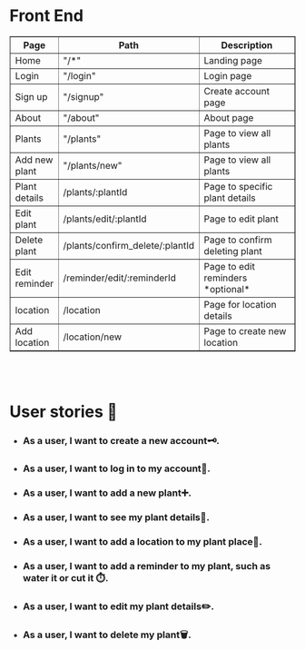 <h1>Front End</h1>

<table border="1" width="100%">
    <thead>
        <tr>
            <th width="15%">Page</th>
            <th width="35%">Path</th>
            <th width="40%">Description</th>
        </tr>
    </thead>
    <tbody>
        <tr><td>Home</td><td>"/*"</td><td>Landing page</td></tr>
        <tr><td>Login</td><td>"/login"</td><td>Login page</td></tr>
        <tr><td>Sign up</td><td>"/signup"</td><td>Create account page</td></tr>
        <tr><td>About</td><td>"/about"</td><td>About page</td></tr>
        <tr><td>Plants</td><td>"/plants"</td><td>Page to view all plants</td></tr>
        <tr><td>Add new plant</td><td>"/plants/new"</td><td>Page to view all plants</td></tr>
        <tr><td>Plant details</td><td>/plants/:plantId</td><td>Page to specific plant details</td></tr>
        <tr><td>Edit plant</td><td>/plants/edit/:plantId</td><td>Page to edit plant</td></tr>
        <tr><td>Delete plant</td><td>/plants/confirm_delete/:plantId</td><td>Page to confirm deleting plant</td></tr>
        <tr><td>Edit reminder</td><td>/reminder/edit/:reminderId</td><td>Page to edit reminders *optional*</td></tr>
        <tr><td>location</td><td>/location</td><td>Page for location details</td></tr>
        <tr><td>Add location</td><td>/location/new</td><td>Page to create new location</td></tr>

</tbody>
</table>

<br /><br />
<h1> User stories 📝</h1>

- <h3>As a user, I want to create a new account🗝️.</h3>

- <h3>As a user, I want to log in to my account🔗.</h3>

- <h3>As a user, I want to add a new plant➕.</h3>

- <h3>As a user, I want to see my plant details👀.</h3>

- <h3>As a user, I want to add a location to my plant place📍.</h3>

- <h3>As a user, I want to add a reminder to my plant, such as water it or cut it ⏱️.</h3>

- <h3>As a user, I want to edit my plant details✏️.</h3>

- <h3>As a user, I want to delete my plant🗑️.</h3>
